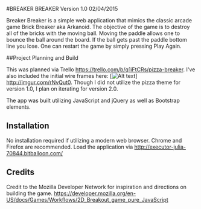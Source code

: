 #BREAKER BREAKER Version 1.0 02/04/2015

Breaker Breaker is a simple web application that mimics the classic arcade game Brick Breaker aka Arkanoid. The objective of the game is to destroy all of the bricks with the moving ball. Moving the paddle allows one to bounce the ball around the board. If the ball gets past the paddle bottom line you lose. One can restart the game by simply pressing Play Again.


##Project Planning and Build

This was planned via Trello https://trello.com/b/q1iFtCRs/pizza-breaker. I've also included the initial wire frames here:
[![Alt text](http://imgur.com/rNvQut0)]
http://imgur.com/rNvQut0. Though I did not utilize the pizza theme for version 1.0, I plan on iterating for version 2.0.

The app was built utilizing JavaScript and jQuery as well as Bootstrap elements.

## Installation

No installation required if utilizing a modern web browser. Chrome and Firefox are recommended. Load the application via http://executor-julia-70844.bitballoon.com/ 


## Credits

Credit to the Mozilla Developer Network for inspiration and directions on building the game. 
https://developer.mozilla.org/en-US/docs/Games/Workflows/2D_Breakout_game_pure_JavaScript

